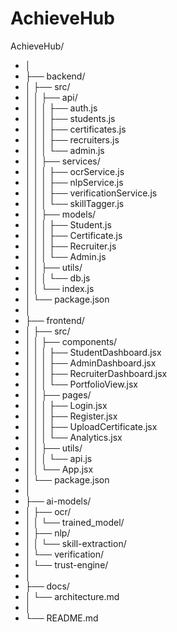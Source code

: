 # AchieveHub
AchieveHub/
- │
- ├── backend/
- │   ├── src/
- │   │   ├── api/
- │   │   │   ├── auth.js
- │   │   │   ├── students.js
- │   │   │   ├── certificates.js
- │   │   │   ├── recruiters.js
- │   │   │   └── admin.js
- │   │   ├── services/
- │   │   │   ├── ocrService.js
- │   │   │   ├── nlpService.js
- │   │   │   ├── verificationService.js
- │   │   │   └── skillTagger.js
- │   │   ├── models/
- │   │   │   ├── Student.js
- │   │   │   ├── Certificate.js
- │   │   │   ├── Recruiter.js
- │   │   │   └── Admin.js
- │   │   ├── utils/
- │   │   │   └── db.js
- │   │   └── index.js
- │   └── package.json
- │
- ├── frontend/
- │   ├── src/
- │   │   ├── components/
- │   │   │   ├── StudentDashboard.jsx
- │   │   │   ├── AdminDashboard.jsx
- │   │   │   ├── RecruiterDashboard.jsx
- │   │   │   └── PortfolioView.jsx
- │   │   ├── pages/
- │   │   │   ├── Login.jsx
- │   │   │   ├── Register.jsx
- │   │   │   ├── UploadCertificate.jsx
- │   │   │   └── Analytics.jsx
- │   │   ├── utils/
- │   │   │   └── api.js
- │   │   └── App.jsx
- │   └── package.json
- │
- ├── ai-models/
- │   ├── ocr/
- │   │   └── trained_model/
- │   ├── nlp/
- │   │   └── skill-extraction/
- │   └── verification/
- │       └── trust-engine/
- │
- ├── docs/
- │   └── architecture.md
- │
- └── README.md
